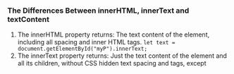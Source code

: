 ### The Differences Between innerHTML, innerText and textContent
1. The innerHTML property returns:
The text content of the element, including all spacing and inner HTML tags.
`let text = document.getElementById("myP").innerText;`
2. The innerText property returns:
Just the text content of the element and all its children, without CSS hidden text spacing and tags, except <script> and <style> elements.
`let text = document.getElementById("myP").innerHTML;`
3. The textContent property returns:
The text content of the element and all descendaces, with spacing and CSS hidden text, but without tags.
`let text = document.getElementById("demo").textContent`

## UseCase:
### Counter App:
1. I used the innerText property to change the counter.